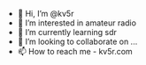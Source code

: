 - 👋 Hi, I’m @kv5r
- 👀 I’m interested in amateur radio
- 🌱 I’m currently learning sdr
- 💞️ I’m looking to collaborate on ...
- 📫 How to reach me - kv5r.com

<!---
kv5r/kv5r is a ✨ special ✨ repository because its `README.md` (this file) appears on your GitHub profile.
You can click the Preview link to take a look at your changes.
--->
